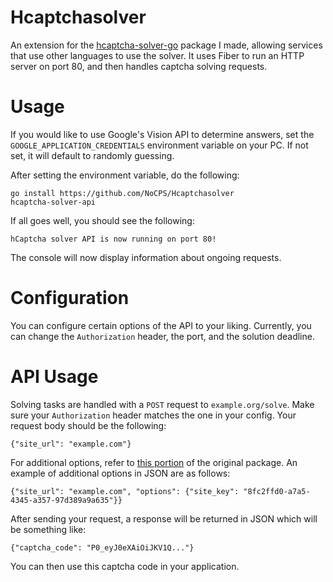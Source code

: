 # Hcaptchasolver

An extension for the [hcaptcha-solver-go](pornhub.com) package I made,
allowing services that use other languages to use the solver.
It uses Fiber to run an HTTP server on port 80, 
and then handles captcha solving requests.

# Usage

If you would like to use Google's Vision API to determine answers,
set the `GOOGLE_APPLICATION_CREDENTIALS` environment variable on your PC.
If not set, it will default to randomly guessing.

After setting the environment variable, do the following:

```
go install https://github.com/NoCPS/Hcaptchasolver
hcaptcha-solver-api
```

If all goes well, you should see the following:
```
hCaptcha solver API is now running on port 80!
```

The console will now display information about ongoing requests.

# Configuration
You can configure certain options of the API to your liking.
Currently, you can change the `Authorization` header, the port,
and the solution deadline.

# API Usage

Solving tasks are handled with a `POST` request to `example.org/solve`.
Make sure your `Authorization` header matches the one in your config.
Your request body should be the following:
```
{"site_url": "example.com"}
```

For additional options, refer to [this portion](https://github.com/JustTalDevelops/hcaptcha-solver-go/blob/77d9f67f86ae3a809020159349f7ee553fdb583f/solver.go#L42) of the original package.
An example of additional options in JSON are as follows:
```
{"site_url": "example.com", "options": {"site_key": "8fc2ffd0-a7a5-4345-a357-97d389a9a635"}}
```

After sending your request, a response will be returned in JSON which will be something like:
```
{"captcha_code": "P0_eyJ0eXAiOiJKV1Q..."}
```

You can then use this captcha code in your application.
